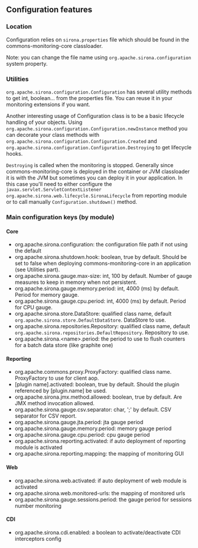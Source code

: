 <!---
Licensed to the Apache Software Foundation (ASF) under one
or more contributor license agreements.  See the NOTICE file
distributed with this work for additional information
regarding copyright ownership.  The ASF licenses this file
to you under the Apache License, Version 2.0 (the
"License"); you may not use this file except in compliance
with the License.  You may obtain a copy of the License at

  http://www.apache.org/licenses/LICENSE-2.0

Unless required by applicable law or agreed to in writing,
software distributed under the License is distributed on an
"AS IS" BASIS, WITHOUT WARRANTIES OR CONDITIONS OF ANY
KIND, either express or implied.  See the License for the
specific language governing permissions and limitations
under the License.
-->
## Configuration features
### Location
Configuration relies on `sirona.properties` file which should be found in the commons-monitoring-core classloader.

Note: you can change the file name using `org.apache.sirona.configuration` system property.

### Utilities

`org.apache.sirona.configuration.Configuration` has several utility methods to get
int, boolean... from the properties file. You can reuse it in your monitoring extensions if you want.

Another interesting usage of Configuration class is to be a basic lifecycle handling of your objects.
Using `org.apache.sirona.configuration.Configuration.newInstance` method you can
decorate your class methods with `org.apache.sirona.configuration.Configuration.Created`
and `org.apache.sirona.configuration.Configuration.Destroying` to get lifecycle hooks.

`Destroying` is called when the monitoring is stopped. Generally since commons-monitoring-core is deployed in the
container or JVM classloader it is with the JVM but sometimes you can deploy it in your application. In this case
you'll need to either configure the `javax.servlet.ServletContextListener`
`org.apache.sirona.web.lifecycle.SironaLifecycle` from reporting module
or to call manually `Configuration.shutdown()` method.

### Main configuration keys (by module)

#### Core

* org.apache.sirona.configuration: the configuration file path if not using the default
* org.apache.sirona.shutdown.hook: boolean, true by default. Should be set to false when deploying commons-monitoring-core in an application (see Utilities part).
* org.apache.sirona.gauge.max-size: int, 100 by default. Number of gauge measures to keep in memory when not persistent.
* org.apache.sirona.gauge.memory.period: int, 4000 (ms) by default. Period for memory gauge.
* org.apache.sirona.gauge.cpu.period: int, 4000 (ms) by default. Period for CPU gauge.
* org.apache.sirona.store.DataStore: qualified class name, default `org.apache.sirona.store.DefaultDataStore`. DataStore to use.
* org.apache.sirona.repositories.Repository: qualified class name, default `org.apache.sirona.repositories.DefaultRepository`. Repository to use.
* org.apache.sirona.\<name>.period: the period to use to flush counters for a batch data store (like graphite one)

#### Reporting

* org.apache.commons.proxy.ProxyFactory: qualified class name. ProxyFactory to use for client aop.
* [plugin name].activated: boolean, true by default. Should the plugin referenced by [plugin.name] be used.
* org.apache.sirona.jmx.method.allowed: boolean, true by default. Are JMX method invocation allowed.
* org.apache.sirona.gauge.csv.separator: char, ';' by default. CSV separator for CSV report.
* org.apache.sirona.gauge.jta.period: jta gauge period
* org.apache.sirona.gauge.memory.period: memory gauge period
* org.apache.sirona.gauge.cpu.period: cpu gauge period
* org.apache.sirona.reporting.activated: if auto deployment of reporting module is activated
* org.apache.sirona.reporting.mapping: the mapping of monitoring GUI

#### Web

* org.apache.sirona.web.activated: if auto deployment of web module is activated
* org.apache.sirona.web.monitored-urls: the mapping of monitored urls
* org.apache.sirona.gauge.sessions.period: the gauge period for sessions number monitoring

#### CDI

* org.apache.sirona.cdi.enabled: a boolean to activate/deactivate CDI interceptors config
